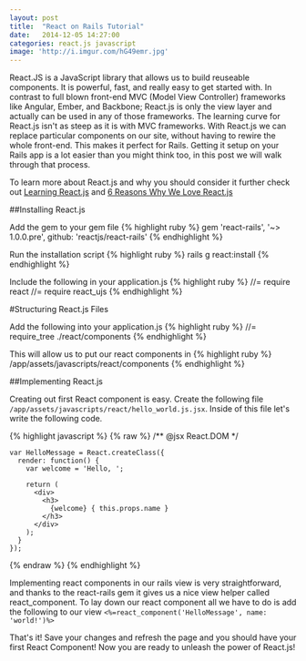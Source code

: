 ```yaml
---
layout: post
title:  "React on Rails Tutorial"
date:   2014-12-05 14:27:00
categories: react.js javascript
image: 'http://i.imgur.com/hG49emr.jpg'
---
```


React.JS is a JavaScript library that allows us to build reuseable components.  It is powerful, fast, and really easy to get started with. In contrast to full blown front-end MVC (Model View Controller) frameworks like Angular, Ember, and Backbone; React.js is only the view layer and actually can be used in any of those frameworks.  The learning curve for React.js isn't as steep as it is with MVC frameworks. With React.js we can replace particular components on our site, without having to rewire the whole front-end.  This makes it perfect for Rails.  Getting it setup on your Rails app is a lot easier than you might think too, in this post we will walk through that process.


To learn more about React.js and why you should consider it further check out [Learning React.js](http://scotch.io/tutorials/javascript/learning-react-getting-started-and-concepts) and [6 Reasons Why We Love React.js](http://www.syncano.com/reactjs-reasons-why-part-1/)

##Installing React.js

Add the gem to your gem file
{% highlight ruby %}
gem 'react-rails', '~> 1.0.0.pre', github: 'reactjs/react-rails'
{% endhighlight %}  

Run the installation script
{% highlight ruby %}
rails g react:install
{% endhighlight %}

Include the following in your application.js
{% highlight ruby %}
//= require react
//= require react_ujs
{% endhighlight %}


#Structuring React.js Files

Add the following into your application.js
{% highlight ruby %}
//= require_tree ./react/components
{% endhighlight %}

This will allow us to put our react components in 
{% highlight ruby %}
/app/assets/javascripts/react/components
{% endhighlight %}

##Implementing React.js

Creating out first React component is easy.  Create the following file `/app/assets/javascripts/react/hello_world.js.jsx`.  Inside of this file let's write the following code.

  {% highlight javascript %}
  {% raw %}
    /** @jsx React.DOM */

    var HelloMessage = React.createClass({
      render: function() {
        var welcome = 'Hello, ';

        return (
          <div>
            <h3>
              {welcome} { this.props.name }
            </h3>
          </div>
        );
      }
    });
  {% endraw %}
  {% endhighlight %}


Implementing react components in our rails view is very straightforward, and thanks to the react-rails gem it gives us a nice view helper called react_component.  To lay down our react component all we have to do is add the following to our view `<%=react_component('HelloMessage', name: 'world!')%>`

That's it!  Save your changes and refresh the page and you should have your first React Component!  Now you are ready to unleash the power of React.js!